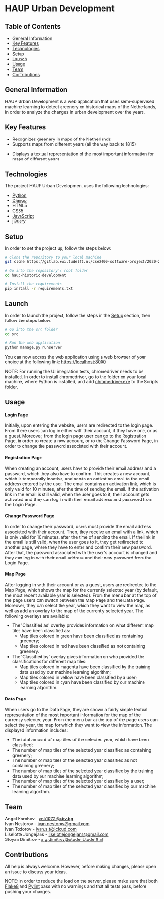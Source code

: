 # HAUP Urban Development

## Table of Contents

* [General Information](#general-information)
* [Key Features](#key-features)
* [Technologies](#technologies)
* [Setup](#setup)
* [Launch](#launch)
* [Usage](#usage)
* [Team](#team)
* [Contributions](#contributions)

## General Information

HAUP Urban Development is a web application that uses semi-supervised machine learning to detect greenery on historical maps of the Netherlands, in order to analyze the changes in urban development over the years.

## Key Features

- Recognizes greenery in maps of the Netherlands
- Supports maps from different years (all the way back to 1815)
<!--- - Saves your manual classifications for future use --->
- Displays a textual representation of the most important information for maps of different years
<!--- - Can export the most important information for maps of different years in a CSV formatted file for offline use --->

## Technologies

The project HAUP Urban Development uses the following technologies:
- [Python](https://www.python.org/)
- [Django](https://www.djangoproject.com/)
- HTML5
- CSS5
- [JavaScript](https://www.javascript.com/)
- [jQuery](https://jquery.com/)

## Setup

In order to set the project up, follow the steps below:
```sh
# Clone the repository to your local machine
git clone https://gitlab.ewi.tudelft.nl/cse2000-software-project/2020-2021-q4/cluster-09/haup-historic-development/haup-historic-development.git

# Go into the repository's root folder
cd haup-historic-development

# Install the requirements
pip install -r requirements.txt
```

## Launch

In order to launch the project, follow the steps in the [Setup](#setup) section, then follow the steps below:
```sh
# Go into the src folder
cd src

# Run the web application
python manage.py runserver
```
You can now access the web application using a web browser of your choice at the following link:
[https://localhost:8000](https://localhost:8000)

NOTE: For running the UI integration tests, chromedriver needs to be installed. In order to install chromedriver, go to the folder on your local machine, where Python is installed, and add [chromedriver.exe](https://chromedriver.chromium.org/downloads) to the Scripts folder.

## Usage

#### Login Page

Initially, upon entering the website, users are redirected to the login page. From there users can log in either with their account, if they have one, or as a guest. Moreover, from the login page user can go to the Registration Page, in order to create a new account, or to the Change Password Page, in order to change the password associated with their account.

#### Registration Page

When creating an account, users have to provide their email address and a password, which they also have to confirm. This creates a new account, which is temporarily inactive, and sends an activation email to the email address entered by the user. The email contains an activation link, which is only valid for 10 minutes, after the time of sending the email. If the activation link in the email is still valid, when the user goes to it, their account gets activated and they can log in with their email address and password from the Login Page.

#### Change Password Page

In order to change their password, users must provide the email address associated with their account. Then, they receive an email with a link, which is only valid for 10 minutes, after the time of sending the email. If the link in the email is still valid, when the user goes to it, they get redirected to another page, where they have to enter and confirm their new password. After that, the password associated with the user's account is changed and they can log in with their email address and their new password from the Login Page.

#### Map Page

After logging in with their account or as a guest, users are redirected to the Map Page, which shows the map for the currently selected year (by default, the most recent available year is selected). From the menu bar at the top of the page users can switch between the Map Page and the Data Page. Moreover, they can select the year, which they want to view the map, as well as add an overlay to the map of the currently selected year. The following overlays are available:
- The 'Classified as' overlay provides information on what different map tiles have been classified as:
  - Map tiles colored in green have been classified as containing greenery;
  - Map tiles colored in red have been classified as not containing greenery.
- The 'Classified by' overlay gives information on who provided the classifications for different map tiles:
  - Map tiles colored in magenta have been classified by the training data used by our machine learning algorithm;
  - Map tiles colored in yellow have been classified by a user;
  - Map tiles colored in cyan have been classified by our machine learning algorithm.

#### Data Page

When users go to the Data Page, they are shown a fairly simple textual representation of the most important information for the map of the currently selected year. From the menu bar at the top of the page users can select the year, the map for which they want to view the information. The displayed information includes:
- The total amount of map tiles of the selected year, which have been classified;
- The number of map tiles of the selected year classified as containing greenery;
- The number of map tiles of the selected year classified as not containing greenery;
- The number of map tiles of the selected year classified by the training data used by our machine learning algorithm; 
- The number of map tiles of the selected year classified by a user;
- The number of map tiles of the selected year classified by our machine learning algorithm.

## Team

Angel Karchev - ank1972@abv.bg\
Ivan Nestorov - ivan.nestorov@gmail.com\
Ivan Todorov - ivan.s.t@icloud.com\
Liselotte Jongejans - liselottejongejans@gmail.com\
Stoyan Dimitrov - s.g.dimitrov@student.tudelft.nl

## Contributions

All help is always welcome. However, before making changes, please open an issue to discuss your ideas.

NOTE: In order to reduce the load on the server, please make sure that both [Flake8](https://flake8.pycqa.org/en/latest/) and [Pylint](https://www.pylint.org/) pass with no warnings and that all tests pass, before pushing your changes.